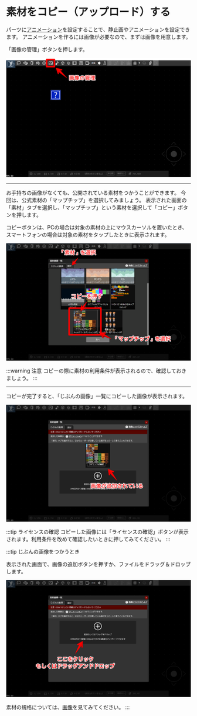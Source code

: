 # 素材をコピー（アップロード）する

パーツに[アニメーション](../animation/)を設定することで、静止画やアニメーションを設定できます。
アニメーションを作るには画像が必要なので、まずは画像を用意します。

「画像の管理」ボタンを押します。

![画像の管理ボタン](../images/image-button.png)

---

お手持ちの画像がなくても、公開されている素材をつかうことができます。
今回は、公式素材の「マップチップ」を選択してみましょう。
表示された画面の「素材」タブを選択し、「マップチップ」という素材を選択して「コピー」ボタンを押します。

コピーボタンは、PCの場合は対象の素材の上にマウスカーソルを置いたとき、スマートフォンの場合は対象の素材をタップしたときに表示されます。

![素材の選択](../images/selectchip.png)

:::warning 注意
コピーの際に素材の利用条件が表示されるので、確認しておきましょう。
:::

---

コピーが完了すると、「じぶんの画像」一覧にコピーした画像が表示されます。

![コピーされた画像](../images/copied.png)

:::tip ライセンスの確認
コピーした画像には「ライセンスの確認」ボタンが表示されます。利用条件を改めて確認したいときに押してみてください。
:::

:::tip じぶんの画像をつかうとき

表示された画面で、画像の追加ボタンを押すか、ファイルをドラッグ＆ドロップします。

![画像のアップロード](../images/upload.png)

素材の規格については、[画像](../texture/)を見てみてください。
:::

